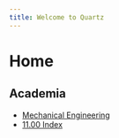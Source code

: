 ```yaml
---
title: Welcome to Quartz
---
```


# Home
## Academia
- [Mechanical Engineering](10-19%20Academia/10%20Mechanical%20Engineering/10.00%20Index.md)
- [11.00 Index](10-19%20Academia/11%20Programming/11.00%20Index.md)
